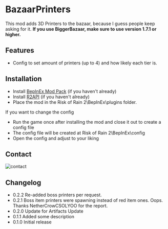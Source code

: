 # BazaarPrinters

This mod adds 3D Printers to the bazaar, because I guess people keep asking for it.
**If you use BiggerBazaar, make sure to use version 1.7.1 or higher.**



## Features

 - Config to set amount of printers (up to 4) and how likely each tier is.



## Installation

- Install [BepInEx Mod Pack](https://thunderstore.io/package/bbepis/BepInExPack/) (if you haven't already)
- Install [R2API](https://thunderstore.io/package/tristanmcpherson/R2API/) (if you haven't already)
- Place the mod in the Risk of Rain 2\BepInEx\plugins folder.

If you want to change the config
- Run the game once after installing the mod and close it out to create a config file
- The config file will be created at Risk of Rain 2\BepInEx\config
- Open the config and adjust to your liking
 


## Contact
![contact](https://i.imgur.com/gPBrPrQ.png)

## Changelog
- 0.2.2 Re-added boss printers per request.
- 0.2.1 Boss item printers were spawning instead of red item ones. Oops. Thanks NetherCrowCSOLYOO for the report.
- 0.2.0 Update for Artifacts Update
- 0.1.1 Added some description
- 0.1.0 Initial release
